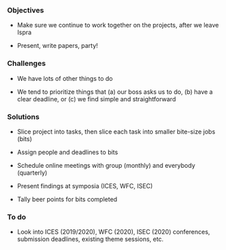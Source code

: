 ### Objectives

- Make sure we continue to work together on the projects, after we leave Ispra

- Present, write papers, party!

### Challenges

- We have lots of other things to do

- We tend to prioritize things that (a) our boss asks us to do, (b) have a clear
  deadline, or (c) we find simple and straightforward

### Solutions

- Slice project into tasks, then slice each task into smaller bite-size jobs
  (bits)

- Assign people and deadlines to bits

- Schedule online meetings with group (monthly) and everybody (quarterly)

- Present findings at symposia (ICES, WFC, ISEC)

- Tally beer points for bits completed

### To do

- Look into ICES (2019/2020), WFC (2020), ISEC (2020) conferences, submission
  deadlines, existing theme sessions, etc.
